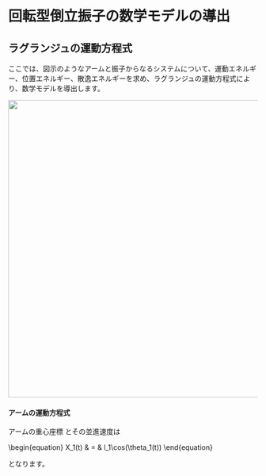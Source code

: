 <script type="text/javascript" src="http://cdn.mathjax.org/mathjax/latest/MathJax.js?config=default"></script>

# 回転型倒立振子の数学モデルの導出 



## ラグランジュの運動方程式

ここでは、図示のようなアームと振子からなるシステムについて、運動エネルギー、位置エネルギー、散逸エネルギーを求め、ラグランジュの運動方程式により、数学モデルを導出します。

<img src="E:\Dropbox\授業　\倒立振子ｒ１\1回目\Pcont1.png" width="600">

#### アームの運動方程式



アームの重心座標 とその並進速度は

\begin{equation}
X_1(t) & = & l_1\cos(\theta_1(t))
\end{equation}




となります。

